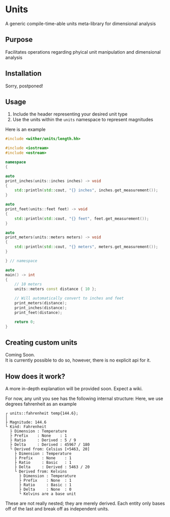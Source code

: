 # Units

A generic compile-time-able units meta-library for dimensional analysis

## Purpose
Facilitates operations regarding phyical unit manipulation and dimensional
analysis

## Installation
Sorry, postponed!

## Usage
1. Include the header representing your desired unit type
2. Use the units within the `units` namespace to represent magnitudes

Here is an example

```cpp
#include <wither/units/length.hh>

#include <iostream>
#include <ostream>

namespace
{

auto
print_inches(units::inches inches) -> void
{
    std::println(std::cout, "{} inches", inches.get_measurement());
}

auto
print_feet(units::feet feet) -> void
{
    std::println(std::cout, "{} feet", feet.get_measurement());
}

auto
print_meters(units::meters meters) -> void
{
    std::println(std::cout, "{} meters", meters.get_measurement());
}

} // namespace

auto
main() -> int
{
    // 10 meters
    units::meters const distance { 10 };

    // Will automatically convert to inches and feet
    print_meters(distance);
    print_inches(distance);
    print_feet(distance);

    return 0;
}

```

## Creating custom units
Coming Soon. \
It is currently possible to do so, however, there is no explicit api for it.

## How does it work?
A more in-depth explanation will be provided soon. Expect a wiki.

For now, any unit you see has the following internal structure:
Here, we use degrees fahrenheit as an example

```
┌ units::fahrenheit temp{144.6};
│
├ Magnitude: 144.6
└ Kind: Fahrenheit
  ├ Dimension : Temperature
  ├ Prefix    : None    : 1
  ├ Ratio     : Derived : 5 / 9
  ├ Delta     : Derived : 45967 / 180
  └ Derived from: Celsius [+5463, 20]
    ├ Dimension : Temperature
    ├ Prefix    : None    : 1
    ├ Ratio     : Basic   : 1
    ├ Delta     : Derived : 5463 / 20
    └ Derived from: Kelvins
      ├ Dimension : Temperature
      ├ Prefix    : None  : 1
      ├ Ratio     : Basic : 1
      ├ Delta     : None  : 0
      └ Kelvins are a base unit
```

These are not really nested; they are merely derived. Each entity only bases off
of the last and break off as independent units.

